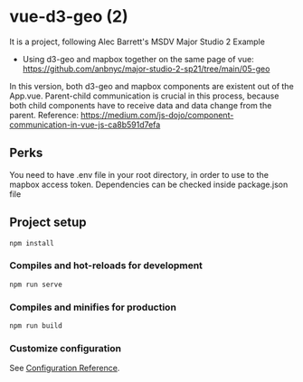 # vue-d3-geo (2)
It is a project, following Alec Barrett's MSDV Major Studio 2 Example
- Using d3-geo and mapbox together on the same page of vue: https://github.com/anbnyc/major-studio-2-sp21/tree/main/05-geo 

In this version, both d3-geo and mapbox components are existent out of the App.vue.
Parent-child communication is crucial in this process, because both child components have to receive data and data change from the parent. 
Reference: https://medium.com/js-dojo/component-communication-in-vue-js-ca8b591d7efa 

## Perks
You need to have .env file in your root directory, in order to use to the mapbox access token. 
Dependencies can be checked inside package.json file

## Project setup
```
npm install
```

### Compiles and hot-reloads for development
```
npm run serve
```

### Compiles and minifies for production
```
npm run build
```

### Customize configuration
See [Configuration Reference](https://cli.vuejs.org/config/).
